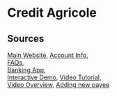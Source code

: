 # Credit Agricole

## Sources
[Main Website](https://www.credit-agricole.fr/particulier/compte.html),	[Account Info](https://www.credit-agricole.fr/particulier/ouvrir-un-compte.html),	
[FAQs](https://www.credit-agricole.fr/particulier/conseils/magazine/tout-un-mag.html?thematique=S%C3%A9curit%C3%A9),	
[Banking App](https://play.google.com/store/apps/details?id=fr.creditagricole.androidapp),	
[Interactive Demo](https://www.ca-paris.fr/demos-particuliers.html),	[Video Tutorial](https://www.ca-paris.fr/Vitrine/ObjCommun/Fic/Paris/demo/videos/particuliers/virements.html),	 
[Video Overview](https://www.dailymotion.com/video/x20oiev_decouvrez-l-application-ma-banque-du-credit-agricole_news), [Adding new payee](https://www.ca-sudrhonealpes.fr/Fiche-DEMO_Virement_Nouveau-Destinataire.html)
